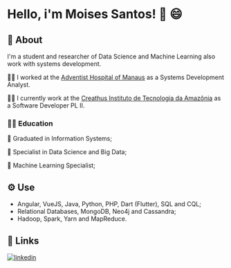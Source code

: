 
# Hello, i'm Moises Santos! 👋 😄


## 🚀 About

I'm a student and researcher of Data Science and Machine Learning also work with systems development.

🧑‍💼
I worked at the [Adventist Hospital of Manaus](http://ham.org.br/) as a Systems Development Analyst.

🧑‍💼
I currently work at the [Creathus Instituto de Tecnologia da Amazônia](https://www.creathus.org.br/) as a Software Developer PL II.


### 🧑‍🎓 Education 

👣 Graduated in Information Systems; 

👣 Specialist in Data Science and Big Data; 

👣 Machine Learning Specialist;

## ⚙️ Use

- Angular, VueJS, Java, Python, PHP, Dart (Flutter), SQL and CQL;
- Relational Databases, MongoDB, Neo4j and Cassandra;
- Hadoop, Spark, Yarn and MapReduce.

## 🔗 Links
[![linkedin](https://img.shields.io/badge/linkedin-0A66C2?style=for-the-badge&logo=linkedin&logoColor=white)](https://www.linkedin.com/in/mois%C3%A9s-felipe-santos-417402163)


